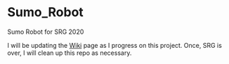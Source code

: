 # Sumo_Robot
Sumo Robot for SRG 2020

I will be updating the [Wiki](https://github.com/isaacwkz/Sumo_Robot/wiki) page as I progress on this project.
Once, SRG is over, I will clean up this repo as necessary.
